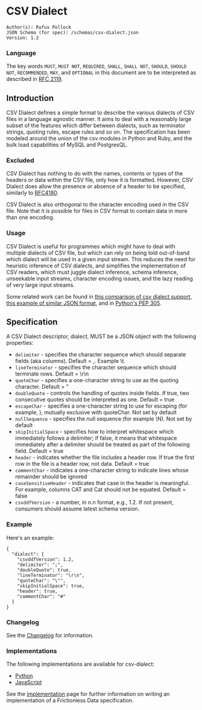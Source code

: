 # CSV Dialect

``` 
Author(s): Rufus Pollock
JSON Schema (for spec): /schemas/csv-dialect.json
Version: 1.2
```

### Language

The key words `MUST`, `MUST NOT`, `REQUIRED`, `SHALL`, `SHALL NOT`, `SHOULD`, `SHOULD NOT`, `RECOMMENDED`, `MAY`, and `OPTIONAL` in this document are to be interpreted as described in [RFC 2119](www.google.com).

## Introduction

CSV Dialect defines a simple format to describe the various dialects of CSV files in a language agnostic manner. It aims to deal with a reasonably large subset of the features which differ between dialects, such as terminator strings, quoting rules, escape rules and so on. The specification has been modeled around the union of the csv modules in Python and Ruby, and the bulk load capabilities of MySQL and PostgresQL.

### Excluded

CSV Dialect has nothing to do with the names, contents or types of the headers or data within the CSV file, only how it is formatted. However, CSV Dialect does allow the presence or absence of a header to be specified, similarly to [RFC4180](https://www.ietf.org/rfc/rfc4180.txt).

CSV Dialect is also orthogonal to the character encoding used in the CSV file. Note that it is possible for files in CSV format to contain data in more than one encoding.

### Usage 

CSV Dialect is useful for programmes which might have to deal with multiple dialects of CSV file, but which can rely on being told out-of-band which dialect will be used in a given input stream. This reduces the need for heuristic inference of CSV dialects, and simplifies the implementation of CSV readers, which must juggle dialect inference, schema inference, unseekable input streams, character encoding issues, and the lazy reading of very large input streams.

Some related work can be found in [this comparison of csv dialect support](https://docs.google.com/spreadsheets/d/1wjzil1q3t606IPahyBNNqB42OFF-JzxqhXqDDkPP_mc/edit#gid=0), [this example of similar JSON format](https://panda.readthedocs.io/en/latest/api.html#data-uploads), and in [Python's PEP 305](https://www.python.org/dev/peps/pep-0305/).

## Specification

A CSV Dialect descriptor, dialect, MUST be a JSON object with the following properties:

* `delimiter` - specifies the character sequence which should separate fields (aka columns). Default = ,. Example \t.
* `lineTerminator` - specifies the character sequence which should terminate rows. Default = \r\n
* `quoteChar` - specifies a one-character string to use as the quoting character. Default = "
* `doubleQuote` - controls the handling of quotes inside fields. If true, two consecutive quotes should be interpreted as one. Default = true
* `escapeChar` - specifies a one-character string to use for escaping (for example, \), mutually exclusive with quoteChar. Not set by default
* `nullSequence` - specifies the null sequence (for example \N). Not set by default
* `skipInitialSpace` - specifies how to interpret whitespace which immediately follows a delimiter; if false, it means that whitespace immediately after a delimiter should be treated as part of the following field. Default = true
* `header` - indicates whether the file includes a header row. If true the first row in the file is a header row, not data. Default = true
* `commentChar` - indicates a one-character string to indicate lines whose remainder should be ignored
* `caseSensitiveHeader` - indicates that case in the header is meaningful. For example, columns CAT and Cat should not be equated. Default = false
* `csvddfVersion` - a number, in n.n format, e.g., 1.2. If not present, consumers should assume latest schema version.

### Example

Here's an example:

```
{
  "dialect": {
    "csvddfVersion": 1.2,
    "delimiter": ";",
    "doubleQuote": true,
    "lineTerminator": "\r\n",
    "quoteChar": "\"",
    "skipInitialSpace": true,
    "header": true,
    "commentChar": "#"
  }
}
```

### Changelog 

See the [Changelog](https://frictionlessdata.io/specs/changelog/) for information.

### Implementations

The following implementations are available for csv-dialect:

* [Python](https://github.com/frictionlessdata/datapackage-py)
* [JavaScript](https://github.com/frictionlessdata/datapackage-js)

See the [implementation](www.specsimplementation.com) page for further information on writing an implementation of a Frictionless Data specification.